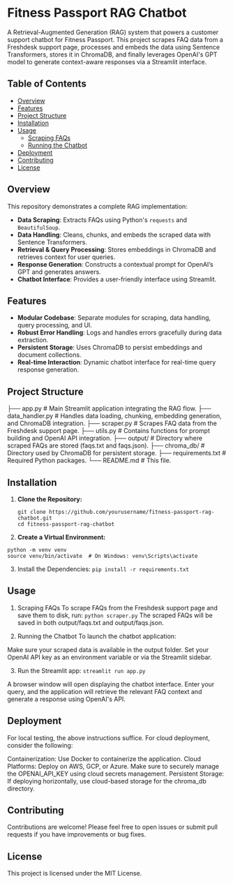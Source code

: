 # Fitness Passport RAG Chatbot

A Retrieval-Augmented Generation (RAG) system that powers a customer support chatbot for Fitness Passport. This project scrapes FAQ data from a Freshdesk support page, processes and embeds the data using Sentence Transformers, stores it in ChromaDB, and finally leverages OpenAI's GPT model to generate context-aware responses via a Streamlit interface.

## Table of Contents
- [Overview](#overview)
- [Features](#features)
- [Project Structure](#project-structure)
- [Installation](#installation)
- [Usage](#usage)
  - [Scraping FAQs](#scraping-faqs)
  - [Running the Chatbot](#running-the-chatbot)
- [Deployment](#deployment)
- [Contributing](#contributing)
- [License](#license)

## Overview

This repository demonstrates a complete RAG implementation:
- **Data Scraping**: Extracts FAQs using Python's `requests` and `BeautifulSoup`.
- **Data Handling**: Cleans, chunks, and embeds the scraped data with Sentence Transformers.
- **Retrieval & Query Processing**: Stores embeddings in ChromaDB and retrieves context for user queries.
- **Response Generation**: Constructs a contextual prompt for OpenAI’s GPT and generates answers.
- **Chatbot Interface**: Provides a user-friendly interface using Streamlit.

## Features

- **Modular Codebase**: Separate modules for scraping, data handling, query processing, and UI.
- **Robust Error Handling**: Logs and handles errors gracefully during data extraction.
- **Persistent Storage**: Uses ChromaDB to persist embeddings and document collections.
- **Real-time Interaction**: Dynamic chatbot interface for real-time query response generation.

## Project Structure

├── app.py # Main Streamlit application integrating the RAG flow. 
├── data_handler.py # Handles data loading, chunking, embedding generation, and ChromaDB integration. 
├── scraper.py # Scrapes FAQ data from the Freshdesk support page. 
├── utils.py # Contains functions for prompt building and OpenAI API integration. 
├── output/ # Directory where scraped FAQs are stored (faqs.txt and faqs.json). 
├── chroma_db/ # Directory used by ChromaDB for persistent storage. 
├── requirements.txt # Required Python packages. 
└── README.md # This file.



## Installation

1. **Clone the Repository:**

   ```
   git clone https://github.com/yourusername/fitness-passport-rag-chatbot.git
   cd fitness-passport-rag-chatbot
   ```

2. **Create a Virtual Environment:**
```
python -m venv venv
source venv/bin/activate  # On Windows: venv\Scripts\activate
```
3. Install the Dependencies:
```pip install -r requirements.txt```

## Usage
1. Scraping FAQs
To scrape FAQs from the Freshdesk support page and save them to disk, run:
```python scraper.py```
The scraped FAQs will be saved in both output/faqs.txt and output/faqs.json.

2. Running the Chatbot
To launch the chatbot application:

Make sure your scraped data is available in the output folder.
Set your OpenAI API key as an environment variable or via the Streamlit sidebar.

3. Run the Streamlit app:
```streamlit run app.py```

A browser window will open displaying the chatbot interface. Enter your query, and the application will retrieve the relevant FAQ context and generate a response using OpenAI's API.

## Deployment
For local testing, the above instructions suffice. For cloud deployment, consider the following:

Containerization: Use Docker to containerize the application.
Cloud Platforms: Deploy on AWS, GCP, or Azure. Make sure to securely manage the OPENAI_API_KEY using cloud secrets management.
Persistent Storage: If deploying horizontally, use cloud-based storage for the chroma_db directory.

## Contributing
Contributions are welcome! Please feel free to open issues or submit pull requests if you have improvements or bug fixes.

## License
This project is licensed under the MIT License.

